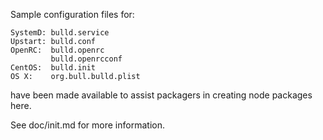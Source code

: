 Sample configuration files for:
```
SystemD: bulld.service
Upstart: bulld.conf
OpenRC:  bulld.openrc
         bulld.openrcconf
CentOS:  bulld.init
OS X:    org.bull.bulld.plist
```
have been made available to assist packagers in creating node packages here.

See doc/init.md for more information.
